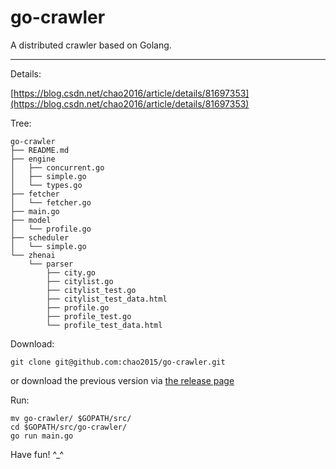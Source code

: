 # go-crawler
A distributed crawler based on Golang.

---

Details:

[https://blog.csdn.net/chao2016/article/details/81697353](https://blog.csdn.net/chao2016/article/details/81697353)


Tree:

```
go-crawler
├── README.md
├── engine
│   ├── concurrent.go
│   ├── simple.go
│   └── types.go
├── fetcher
│   └── fetcher.go
├── main.go
├── model
│   └── profile.go
├── scheduler
│   └── simple.go
└── zhenai
    └── parser
        ├── city.go
        ├── citylist.go
        ├── citylist_test.go
        ├── citylist_test_data.html
        ├── profile.go
        ├── profile_test.go
        └── profile_test_data.html
```

Download:

```
git clone git@github.com:chao2015/go-crawler.git
```

or download the previous version via [the release page](https://github.com/chao2015/go-crawler/releases)


Run:

```
mv go-crawler/ $GOPATH/src/
cd $GOPATH/src/go-crawler/
go run main.go 
```
Have fun! ^_^

